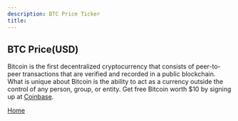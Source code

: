 ```yaml
---
description: BTC Price Ticker
title: 
---
```

<script src="{{ base.url | prepend: site.url }}/assets/js/btc_ticker.js"></script>
<script src="{{ base.url | prepend: site.url }}/assets/js/jquery-3.6.0.min.js"></script>
<script src="{{ base.url | prepend: site.url }}/assets/js/highstock.js"></script>
<script src="{{ base.url | prepend: site.url }}/assets/js/linear_regression.js"></script>
<script src="{{ base.url | prepend: site.url }}/assets/js/btc_chart.js"></script>
<link id="stylesheet" rel="stylesheet" type="text/css" href="{{ base.url | prepend: site.url }}/assets/css/eth_ticker.css">

<h2>BTC Price(USD)</h2>

<span class="Price"></span>

<p>Bitcoin is the first decentralized cryptocurrency that consists of peer-to-peer transactions that are verified and recorded in a public blockchain. What is unique about Bitcoin is the ability to act as a currency outside the control of any person, group, or entity. Get free Bitcoin worth $10 by signing up at <a href="https://coinbase.com/join/crooks_r">Coinbase</a>.</p>

<div id="chart" name="chart"></div>

<p><a href="https://www.passivecash.xyz/">Home</a></p>
